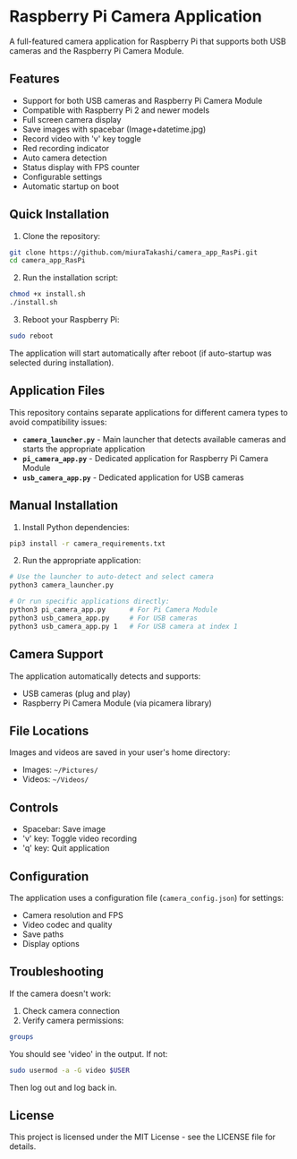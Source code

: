 # Raspberry Pi Camera Application

A full-featured camera application for Raspberry Pi that supports both USB cameras and the Raspberry Pi Camera Module.

## Features

- Support for both USB cameras and Raspberry Pi Camera Module
- Compatible with Raspberry Pi 2 and newer models
- Full screen camera display
- Save images with spacebar (Image+datetime.jpg)
- Record video with 'v' key toggle
- Red recording indicator
- Auto camera detection
- Status display with FPS counter
- Configurable settings
- Automatic startup on boot

## Quick Installation

1. Clone the repository:
```bash
git clone https://github.com/miuraTakashi/camera_app_RasPi.git
cd camera_app_RasPi
```

2. Run the installation script:
```bash
chmod +x install.sh
./install.sh
```

3. Reboot your Raspberry Pi:
```bash
sudo reboot
```

The application will start automatically after reboot (if auto-startup was selected during installation).

## Application Files

This repository contains separate applications for different camera types to avoid compatibility issues:

- **`camera_launcher.py`** - Main launcher that detects available cameras and starts the appropriate application
- **`pi_camera_app.py`** - Dedicated application for Raspberry Pi Camera Module
- **`usb_camera_app.py`** - Dedicated application for USB cameras

## Manual Installation

1. Install Python dependencies:
```bash
pip3 install -r camera_requirements.txt
```

2. Run the appropriate application:
```bash
# Use the launcher to auto-detect and select camera
python3 camera_launcher.py

# Or run specific applications directly:
python3 pi_camera_app.py      # For Pi Camera Module
python3 usb_camera_app.py     # For USB cameras
python3 usb_camera_app.py 1   # For USB camera at index 1
```

## Camera Support

The application automatically detects and supports:
- USB cameras (plug and play)
- Raspberry Pi Camera Module (via picamera library)

## File Locations

Images and videos are saved in your user's home directory:
- Images: `~/Pictures/`
- Videos: `~/Videos/`

## Controls

- Spacebar: Save image
- 'v' key: Toggle video recording
- 'q' key: Quit application

## Configuration

The application uses a configuration file (`camera_config.json`) for settings:
- Camera resolution and FPS
- Video codec and quality
- Save paths
- Display options

## Troubleshooting

If the camera doesn't work:
1. Check camera connection
2. Verify camera permissions:
```bash
groups
```
You should see 'video' in the output. If not:
```bash
sudo usermod -a -G video $USER
```
Then log out and log back in.

## License

This project is licensed under the MIT License - see the LICENSE file for details. 